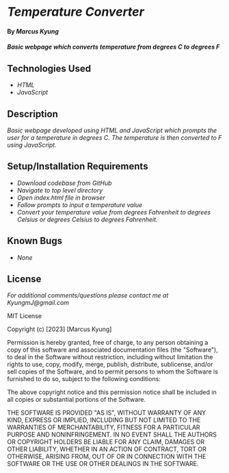 # _Temperature Converter_

#### By _Marcus Kyung_

#### _Basic webpage which converts temperature from degrees C to degrees F_

## Technologies Used

* _HTML_
* _JavaScript_

## Description

_Basic webpage developed using HTML and JavaScript which prompts the user for a temperature in degrees C. The temperature is then converted to F using JavaScript._

## Setup/Installation Requirements

* _Download codebase from GitHub_
* _Navigate to top level directory_
* _Open index.html file in browser_
* _Follow prompts to input a temperature value_
* _Convert your temperature value from degrees Fahrenheit to degrees Celsius or degrees Celsius to degrees Fahrenheit._

## Known Bugs

* _None_

## License

_For additional comments/questions please contact me at KyungmJ@gmail.com_

MIT License

Copyright (c) [2023] [Marcus Kyung]

Permission is hereby granted, free of charge, to any person obtaining a copy
of this software and associated documentation files (the "Software"), to deal
in the Software without restriction, including without limitation the rights
to use, copy, modify, merge, publish, distribute, sublicense, and/or sell
copies of the Software, and to permit persons to whom the Software is
furnished to do so, subject to the following conditions:

The above copyright notice and this permission notice shall be included in all
copies or substantial portions of the Software.

THE SOFTWARE IS PROVIDED "AS IS", WITHOUT WARRANTY OF ANY KIND, EXPRESS OR
IMPLIED, INCLUDING BUT NOT LIMITED TO THE WARRANTIES OF MERCHANTABILITY,
FITNESS FOR A PARTICULAR PURPOSE AND NONINFRINGEMENT. IN NO EVENT SHALL THE
AUTHORS OR COPYRIGHT HOLDERS BE LIABLE FOR ANY CLAIM, DAMAGES OR OTHER
LIABILITY, WHETHER IN AN ACTION OF CONTRACT, TORT OR OTHERWISE, ARISING FROM,
OUT OF OR IN CONNECTION WITH THE SOFTWARE OR THE USE OR OTHER DEALINGS IN THE
SOFTWARE.

